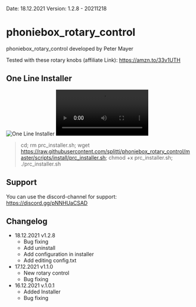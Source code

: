 Date: 18.12.2021
Version: 1.2.8 - 20211218

# phoniebox_rotary_control
phoniebox_rotary_control
developed by Peter Mayer

Tested with these rotary knobs (affiliate Link): <a href="https://amzn.to/33v1UTH" target="_blank">https://amzn.to/33v1UTH</a>

## One Line Installer
![One Line Installer](prc_install.gif)
<video controls width="250">
    <source src="/media/prc_install.mp4" type="video/mp4">
    Sorry, your browser doesn't support embedded videos.
</video>

> cd; rm prc_installer.sh; wget https://raw.githubusercontent.com/splitti/phoniebox_rotary_control/master/scripts/install/prc_installer.sh; chmod +x prc_installer.sh; ./prc_installer.sh

## Support

You can use the discord-channel for support: <a href="https://discord.gg/pNNHUaCSAD" target="_blank">https://discord.gg/pNNHUaCSAD</a>


## Changelog
- 18.12.2021 v1.2.8
  - Bug fixing
  - Add uninstall
  - Add configuration in installer
  - Add editing config.txt
- 17.12.2021 v1.1.0
  - New rotary control
  - Bug fixing
- 16.12.2021 v.1.0.1
  - Added Installer
  - Bug fixing